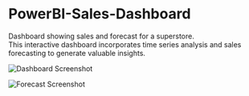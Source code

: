 # PowerBI-Sales-Dashboard
Dashboard showing sales and forecast for a superstore.  
This interactive dashboard incorporates time series analysis and sales forecasting to generate valuable insights.

![Dashboard Screenshot](https://github.com/Prerna2599/PowerBI-Sales-Dashboard/assets/140485929/061d2a73-1046-4f23-ae8b-427e5aa7e7af)

![Forecast Screenshot](https://github.com/Prerna2599/PowerBI-Sales-Dashboard/assets/140485929/e2b69bca-1be5-4379-a541-d9703c183ded)
